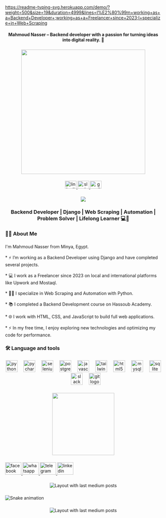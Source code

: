 https://readme-typing-svg.herokuapp.com/demo/?weight=500&size=19&duration=4999&lines=I%E2%80%99m+working+as+a+Backend+Developer+;working+as+a+Freelancer+since+2023;I+specialize+in+Web+Scraping
<h4 align="center">Mahmoud Nasser – Backend developer with a passion for turning ideas into digital reality. 🚀</h4>

###

<div align="center">
  <img height="400" src="https://media-hosting.imagekit.io/3beb06f41cbb4e88/Picsart_25-02-02_22-23-31-790.jpg?Expires=1841402396&Key-Pair-Id=K2ZIVPTIP2VGHC&Signature=uW5XAcdwQxkYhskD0n1kMnQFqTDWG4-7i1qas3J0Jizo9IH4P36VTY7Ky8nceahirQL-1Us5bPVtlacXkJ7K5veq4IhuvoJuqGr4VgxbzlwPBTBUi5G0FRz415s6Uows3PkoL0wtVuAy83X6~EmrHfpmAYd9LJ8rlwof75dcBWriBOL3j1e30PpqUz5DfOtQKTFz2AN036ZR5lKFwqBPAdFKtZ4fPBTy~rbOdXDeZuc1bxi5KLaJjFHjLe2uuXd8tPVqhnet7ZgV~Gm6tnKj6Je20esv6bE2XBVh9KIKlw2gwWhDUWcYHkOqvdDM9xVAfVSBQ7CXsKxgwCwjr61oDA__"  />
</div>

###

<div align="center">
  <a href="https://www.linkedin.com/in/mahmoud-nasser-26ab282a5/" target="_blank">
    <img src="https://raw.githubusercontent.com/maurodesouza/profile-readme-generator/master/src/assets/icons/social/linkedin/default.svg" width="37" height="25" alt="linkedin logo"  />
  </a>
  <a href="https://baytonia-group.slack.com/team/U068PAP9ZV0" target="_blank">
    <img src="https://raw.githubusercontent.com/maurodesouza/profile-readme-generator/master/src/assets/icons/social/slack/default.svg" width="37" height="25" alt="slack logo"  />
  </a>
  <a href="mahoudnasser67@gmail.com" target="_blank">
    <img src="https://raw.githubusercontent.com/maurodesouza/profile-readme-generator/master/src/assets/icons/social/gmail/default.svg" width="37" height="25" alt="gmail logo"  />
  </a>
</div>

###

<div align="center">
  <img src="https://visitor-badge.laobi.icu/badge?page_id=Mahmoud-nasser67.Mahmoud-nasser67&"  />
</div>

###

<h3 align="center">Backend Developer | Django | Web Scraping | Automation | Problem Solver | Lifelong Learner 💻🚀</h3>

###

<h3 align="left">👩‍💻  About Me</h3>

###

<p align="left">I'm Mahmoud Nasser from Minya, Egypt.<br><br>*  ⚡  I’m working as a Backend Developer using Django and have completed several projects.<br><br>*  💻 I work as a Freelancer since 2023 on local and international platforms like Upwork and Mostaql.<br><br>*  🕵️‍♂️ I specialize in Web Scraping and Automation with Python.<br><br>*  📚 I completed a Backend Development course on Hassoub Academy.<br><br>*  🌐 I work with HTML, CSS, and JavaScript to build full web applications.<br><br>*  ⚡ In my free time, I enjoy exploring new technologies and optimizing my code for performance.</p>

###

<h3 align="left">🛠 Language and tools</h3>

###

<div align="center">
  <img src="https://cdn.jsdelivr.net/gh/devicons/devicon/icons/python/python-original.svg" height="38" alt="python logo"  />
  <img width="12" />
  <img src="https://cdn.jsdelivr.net/gh/devicons/devicon/icons/pycharm/pycharm-original.svg" height="38" alt="pycharm logo"  />
  <img width="12" />
  <img src="https://cdn.jsdelivr.net/gh/devicons/devicon/icons/selenium/selenium-original.svg" height="38" alt="selenium logo"  />
  <img width="12" />
  <img src="https://cdn.jsdelivr.net/gh/devicons/devicon/icons/postgresql/postgresql-original.svg" height="38" alt="postgresql logo"  />
  <img width="12" />
  <img src="https://cdn.jsdelivr.net/gh/devicons/devicon/icons/javascript/javascript-original.svg" height="38" alt="javascript logo"  />
  <img width="12" />
  <img src="https://cdn.jsdelivr.net/gh/devicons/devicon/icons/tailwindcss/tailwindcss-original-wordmark.svg" height="38" alt="tailwindcss logo"  />
  <img width="12" />
  <img src="https://cdn.jsdelivr.net/gh/devicons/devicon/icons/html5/html5-original.svg" height="38" alt="html5 logo"  />
  <img width="12" />
  <img src="https://cdn.jsdelivr.net/gh/devicons/devicon/icons/mysql/mysql-original.svg" height="38" alt="mysql logo"  />
  <img width="12" />
  <img src="https://cdn.jsdelivr.net/gh/devicons/devicon/icons/sqlite/sqlite-original.svg" height="38" alt="sqlite logo"  />
  <img width="12" />
  <img src="https://cdn.jsdelivr.net/gh/devicons/devicon/icons/slack/slack-original.svg" height="38" alt="slack logo"  />
  <img width="12" />
  <img src="https://cdn.jsdelivr.net/gh/devicons/devicon/icons/git/git-original.svg" height="38" alt="git logo"  />
</div>

###

<div align="center">
  <img height="200" src="https://i.imgflip.com/65efzo.gif"  />
</div>

###

<div align="left">
  <a href="https://web.facebook.com/profile.php?id=100068888688424" target="_blank">
    <img src="https://raw.githubusercontent.com/maurodesouza/profile-readme-generator/master/src/assets/icons/social/facebook/default.svg" width="52" height="40" alt="facebook logo"  />
  </a>
  <a href="https://wa.me/201158974592" target="_blank">
    <img src="https://raw.githubusercontent.com/maurodesouza/profile-readme-generator/master/src/assets/icons/social/whatsapp/default.svg" width="52" height="40" alt="whatsapp logo"  />
  </a>
  <a href="https://tl.me/201158974592" target="_blank">
    <img src="https://raw.githubusercontent.com/maurodesouza/profile-readme-generator/master/src/assets/icons/social/telegram/default.svg" width="52" height="40" alt="telegram logo"  />
  </a>
  <a href="https://www.linkedin.com/in/mahmoud-nasser-26ab282a5/" target="_blank">
    <img src="https://raw.githubusercontent.com/maurodesouza/profile-readme-generator/master/src/assets/icons/social/linkedin/default.svg" width="52" height="40" alt="linkedin logo"  />
  </a>
</div>

###

<div align="center">
  <img src="https://github-read-medium-git-main.pahlevikun.vercel.app/latest?limit=4&theme=chartreuse-dark" alt="Layout with last medium posts"  />
</div>

###

<img src="https://raw.githubusercontent.com/Mahmoud-nasser67/Mahmoud-nasser67/output/snake.svg" alt="Snake animation" />

###

<div align="center">
  <img src="https://github-read-medium-git-main.pahlevikun.vercel.app/latest?limit=4&username=https://inneeddata.com/ar/" alt="Layout with last medium posts"  />
</div>

###
